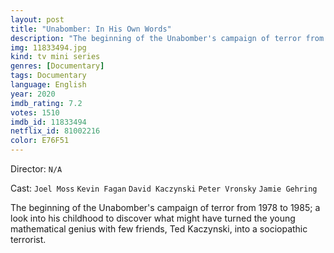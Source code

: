 ```yaml
---
layout: post
title: "Unabomber: In His Own Words"
description: "The beginning of the Unabomber's campaign of terror from 1978 to 1985; a look into his childhood to discover what might have turned the young mathematical genius with few friends, Ted Kaczynski, into a sociopathic terrorist..."
img: 11833494.jpg
kind: tv mini series
genres: [Documentary]
tags: Documentary 
language: English
year: 2020
imdb_rating: 7.2
votes: 1510
imdb_id: 11833494
netflix_id: 81002216
color: E76F51
---
```

Director: `N/A`  

Cast: `Joel Moss` `Kevin Fagan` `David Kaczynski` `Peter Vronsky` `Jamie Gehring` 

The beginning of the Unabomber's campaign of terror from 1978 to 1985; a look into his childhood to discover what might have turned the young mathematical genius with few friends, Ted Kaczynski, into a sociopathic terrorist.